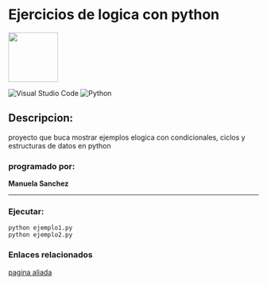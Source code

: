# Ejercicios de logica con python

<P>
  <img width="100" height="100" src="https://static.wikia.nocookie.net/starwars/images/4/43/TheChild-Fathead.png/revision/latest/scale-to-width-down/1000?cb=20201031231040">
<P/>

![Visual Studio Code](https://img.shields.io/badge/Visual%20Studio%20Code-0078d7.svg?style=for-the-badge&logo=visual-studio-code&logoColor=white) ![Python](https://img.shields.io/badge/python-3670A0?style=for-the-badge&logo=python&logoColor=ffdd54)

## Descripcion:
proyecto que buca mostrar ejemplos elogica con condicionales, ciclos y estructuras de datos en python

### programado por:
**Manuela Sanchez**
***
### Ejecutar:
`python ejemplo1.py`   
`python ejemplo2.py`

### Enlaces relacionados
[pagina aliada](http://www.google.com)
